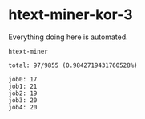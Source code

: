 # htext-miner-kor-3

Everything doing here is automated.

```
htext-miner

total: 97/9855 (0.9842719431760528%)

job0: 17
job1: 21
job2: 19
job3: 20
job4: 20
```